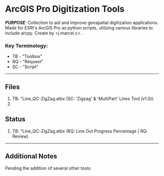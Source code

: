 # ArcGIS Pro Digitization Tools

***PURPOSE***: Collection to aid and improve geospatial digitization applications. Made for ESRI's ArcGIS Pro as python scripts, utilizing various libraries to include arcpy. Create by <j.marcel.c> .

### Key Terminology:
*   TB - "Toolbox"
*   RQ - "Request"
*   SC - "Script"

---
## Files

1.   TB: "Line_QC-ZigZag.atbx  (SC: 'Zigzag' & 'MultiPart'  Lines Tool (v1.0))
2.   

## Status

1. TB: "Line_QC-ZigZag.atbx  (RQ: Line Out Progress Percentage | RQ: Review)


---
## Additional Notes

Pending the addition of several other tools.
